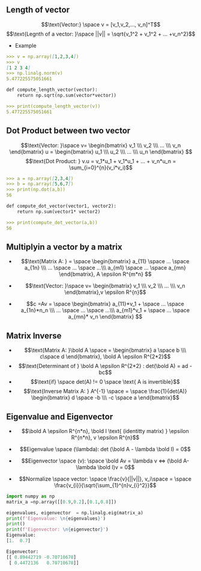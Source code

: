 ## Length of vector

$$\text{Vector:} \space v = [v_1,v_2,..., v_n]^T$$
$$\text{Legnth of a vector: }\space ||v|| = \sqrt{v_1^2 + v_1^2 + ... +v_n^2}$$

* Example 
```markdown
>>> v = np.array([1,2,3,4])
>>> v
[1 2 3 4]
>>> np.linalg.norm(v)
5.477225575051661
```
```markdown 
def compute_length_vector(vector):
    return np.sqrt(np.sum(vector*vector))

>>> print(compute_length_vector(v))
5.477225575051661
```

## Dot Product between two vector 

$$\text{Vector: }\space v= \begin{bmatrix} v_1 \\\ v_2 \\\ ... \\\ v_n \end{bmatrix} u = \begin{bmatrix} u_1 \\\ u_2 \\\ ... \\\ u_n \end{bmatrix} $$
$$\text{Dot Product: } v.u = v_1*u_1 + v_1*u_1 + ... + v_n*u_n = \sum_{i=0}^{n}(v_i*v_i)$$

```markdown
>>> a = np.array([2,3,4])
>>> b = np.array([5,6,7])
>>> print(np.dot(a,b))
56 
```

```markdown
def compute_dot_vector(vector1, vector2):
    return np.sum(vector1* vector2)

>>> print(compute_dot_vector(a,b))
56
```

## Multiplyin a vector by a matrix

* $$\text{Matrix A: } = \space \begin{bmatrix} a_{11} \space ... \space a_{1n} \\\ ... \space ... \space ...\\\ a_{m1} \space ... \space a_{mn} \end{bmatrix}, A \epsilon R^{m*n} $$

* $$\text{Vector: }\space v= \begin{bmatrix} v_1 \\\ v_2 \\\ ... \\\ v_n \end{bmatrix},v \epsilon R^{n}$$
* $$c =Av = \space \begin{bmatrix} a_{11}*v_1 + \space ... \space a_{1n}*n_n \\\ ... \space ... \space ...\\\ a_{m1}*v_1 + \space ... \space a_{mn}* v_n \end{bmatrix} $$
## Matrix Inverse

* $$\text{Matrix A: }\bold A \space =  \begin{bmatrix} a \space b \\\ c\space d \end{bmatrix}, \bold A \epsilon R^{2*2}$$
* $$\text{Determinant of } \bold A \epsilon R^{2*2} : det(\bold A) = ad - bc$$
* $$\text{if} \space det(A) != 0 \space \text{ A is invertible}$$
* $$\text{Inverse Matrix A: } A^{-1} \space  = \space \frac{1}{det(A)} \begin{bmatrix} d \space -b \\\ -c \space a \end{bmatrix}$$


## Eigenvalue and Eigenvector 

* $$\bold A \epsilon R^{n*n}, \bold I \text{ (identitty matrix) } \epsilon R^{n*n}, v \epsilon R^{n}$$

* $$Eigenvalue \space (\lambda): det (\bold A - \lambda \bold I) = 0$$

* $$Eigenvector \space (v): \space \bold Av = \lambda v <=> (\bold A- \lambda \bold I)v = 0$$

* $$Normalize \space vector: \space \frac{v}{||v||}, v_i\space = \space \frac{v_{i}}{\sqrt{\sum_{1}^{n}v_{i}^2}}$$

```python 
import numpy as np
matrix_a =np.array([[0.9,0.2],[0.1,0.8]])

eigenvalues, eigenvector  = np.linalg.eig(matrix_a)
print(f'Eigenvalue: \n{eigenvalues}')
print()
print(f'Eigenvector: \n{eigenvector}')
Eigenvalue: 
[1.  0.7]

Eigenvector:
[[ 0.89442719 -0.70710678]
 [ 0.4472136   0.70710678]]
```
